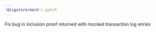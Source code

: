 ```yaml
---
'@sigstore/mock': patch
---
```


Fix bug in inclusion proof returned with mocked transaction log enries
